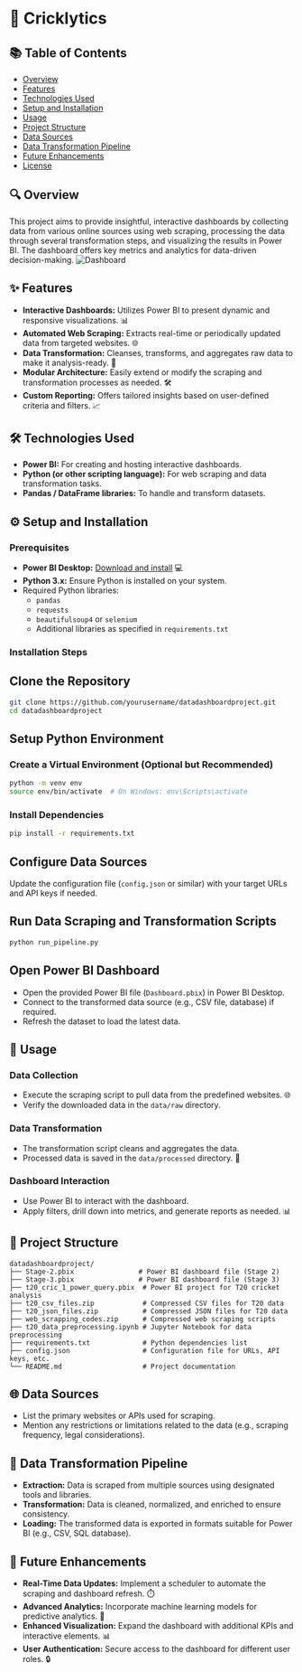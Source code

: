 # 🚀 Cricklytics
## 📚 Table of Contents

- [Overview](#overview)
- [Features](#features)
- [Technologies Used](#technologies-used)
- [Setup and Installation](#setup-and-installation)
- [Usage](#usage)
- [Project Structure](#project-structure)
- [Data Sources](#data-sources)
- [Data Transformation Pipeline](#data-transformation-pipeline)
- [Future Enhancements](#future-enhancements)
- [License](#license)

## 🔍 Overview

This project aims to provide insightful, interactive dashboards by collecting data from various online sources using web scraping, processing the data through several transformation steps, and visualizing the results in Power BI. The dashboard offers key metrics and analytics for data-driven decision-making.
![Dashboard](https://github.com/user-attachments/assets/30f200a6-71db-4d23-bbad-cae25082cd43)

## ✨ Features

- **Interactive Dashboards:** Utilizes Power BI to present dynamic and responsive visualizations. 📊
- **Automated Web Scraping:** Extracts real-time or periodically updated data from targeted websites. 🌐
- **Data Transformation:** Cleanses, transforms, and aggregates raw data to make it analysis-ready. 🔄
- **Modular Architecture:** Easily extend or modify the scraping and transformation processes as needed. 🛠️
- **Custom Reporting:** Offers tailored insights based on user-defined criteria and filters. 📈

## 🛠️ Technologies Used

- **Power BI:** For creating and hosting interactive dashboards.
- **Python (or other scripting language):** For web scraping and data transformation tasks.
- **Pandas / DataFrame libraries:** To handle and transform datasets.

## ⚙️ Setup and Installation

### Prerequisites

- **Power BI Desktop:** [Download and install](https://powerbi.microsoft.com/desktop/) 💻
- **Python 3.x:** Ensure Python is installed on your system.
- Required Python libraries:
  - `pandas`
  - `requests`
  - `beautifulsoup4` or `selenium`
  - Additional libraries as specified in `requirements.txt`

### Installation Steps

  ## Clone the Repository

   ```bash
   git clone https://github.com/yourusername/datadashboardproject.git
   cd datadashboardproject
  ```

## Setup Python Environment

### Create a Virtual Environment (Optional but Recommended)
```bash
python -m venv env
source env/bin/activate  # On Windows: env\Scripts\activate
```

### Install Dependencies
```bash
pip install -r requirements.txt
```

## Configure Data Sources
Update the configuration file (`config.json` or similar) with your target URLs and API keys if needed.

## Run Data Scraping and Transformation Scripts
```bash
python run_pipeline.py
```

## Open Power BI Dashboard
- Open the provided Power BI file (`Dashboard.pbix`) in Power BI Desktop.
- Connect to the transformed data source (e.g., CSV file, database) if required.
- Refresh the dataset to load the latest data.

## 🎯 Usage

### Data Collection
- Execute the scraping script to pull data from the predefined websites. 🌐
- Verify the downloaded data in the `data/raw` directory.

### Data Transformation
- The transformation script cleans and aggregates the data.
- Processed data is saved in the `data/processed` directory. 🔄

### Dashboard Interaction
- Use Power BI to interact with the dashboard.
- Apply filters, drill down into metrics, and generate reports as needed. 📊

## 📁 Project Structure
```
datadashboardproject/  
├── Stage-2.pbix                # Power BI dashboard file (Stage 2)  
├── Stage-3.pbix                # Power BI dashboard file (Stage 3)  
├── t20_cric_1_power_query.pbix  # Power BI project for T20 cricket analysis  
├── t20_csv_files.zip            # Compressed CSV files for T20 data  
├── t20_json_files.zip           # Compressed JSON files for T20 data  
├── web_scrapping_codes.zip      # Compressed web scraping scripts  
├── t20_data_preprocessing.ipynb # Jupyter Notebook for data preprocessing  
├── requirements.txt             # Python dependencies list  
├── config.json                  # Configuration file for URLs, API keys, etc.  
└── README.md                    # Project documentation  

```

## 🌐 Data Sources
- List the primary websites or APIs used for scraping.
- Mention any restrictions or limitations related to the data (e.g., scraping frequency, legal considerations).

## 🔄 Data Transformation Pipeline
- **Extraction:** Data is scraped from multiple sources using designated tools and libraries.
- **Transformation:** Data is cleaned, normalized, and enriched to ensure consistency.
- **Loading:** The transformed data is exported in formats suitable for Power BI (e.g., CSV, SQL database).

## 🚀 Future Enhancements
- **Real-Time Data Updates:** Implement a scheduler to automate the scraping and dashboard refresh. ⏱️
- **Advanced Analytics:** Incorporate machine learning models for predictive analytics. 🤖
- **Enhanced Visualization:** Expand the dashboard with additional KPIs and interactive elements. 📊
- **User Authentication:** Secure access to the dashboard for different user roles. 🔒
